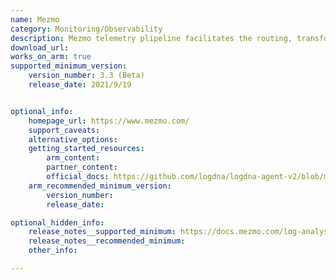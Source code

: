 ```yaml
---
name: Mezmo
category: Monitoring/Observability
description: Mezmo telemetry plipeline facilitates the routing, transformation, and collection of telemetry data to reduce expenses and promote actionability.
download_url:
works_on_arm: true
supported_minimum_version:
    version_number: 3.3 (Beta)
    release_date: 2021/9/19


optional_info:
    homepage_url: https://www.mezmo.com/
    support_caveats:
    alternative_options:
    getting_started_resources:
        arm_content:
        partner_content:
        official_docs: https://github.com/logdna/logdna-agent-v2/blob/master/docs/LINUX.md
    arm_recommended_minimum_version:
        version_number:
        release_date:

optional_hidden_info:
    release_notes__supported_minimum: https://docs.mezmo.com/log-analysis-changelog/logdna-agent-33-beta
    release_notes__recommended_minimum:
    other_info:

---
```

